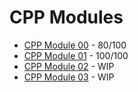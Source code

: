 # CPP Modules

- [CPP Module 00](https://github.com/caps-/CPPmodules/tree/master/CPPmodule00) -
  80/100
- [CPP Module 01](https://github.com/caps-/CPPmodules/tree/master/CPPmodule01) -
100/100
- [CPP Module 02](https://github.com/caps-/CPPmodules/tree/master/CPPmodule02) -
WIP
- [CPP Module 03](https://github.com/caps-/CPPmodules/tree/master/CPPmodule03) -
WIP
